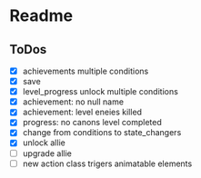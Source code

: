 # Readme
## ToDos

* [X] achievements multiple conditions 
* [X] save 
* [X] level_progress unlock multiple conditions 
* [X] achievement: no null name 
* [X] achievement: level eneies killed 
* [X] progress: no canons level completed
* [X] change from conditions to state_changers
* [X] unlock allie
* [ ] upgrade allie
* [ ] new action class trigers animatable elements

